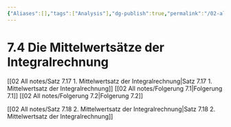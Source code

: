 ```yaml
---
{"Aliases":[],"tags":["Analysis"],"dg-publish":true,"permalink":"/02-all-notes/7-4-die-mittelwertsaetze-der-integralrechnung/","dgHomeLink":true,"dgPassFrontmatter":true}
---
```


# 7.4 Die Mittelwertsätze der Integralrechnung
[[02 All notes/Satz 7.17 1. Mittelwertsatz der Integralrechnung|Satz 7.17 1. Mittelwertsatz der Integralrechnung]]
[[02 All notes/Folgerung 7.1|Folgerung 7.1]]
[[02 All notes/Folgerung 7.2|Folgerung 7.2]]

[[02 All notes/Satz 7.18 2. Mittelwertsatz der Integralrechnung|Satz 7.18 2. Mittelwertsatz der Integralrechnung]]